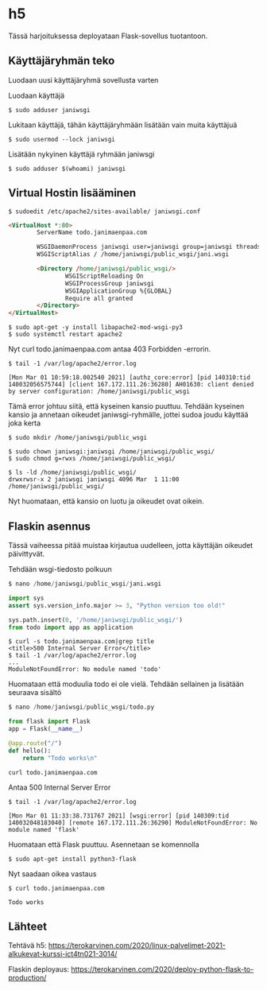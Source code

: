# h5

Tässä harjoituksessa deployataan Flask-sovellus tuotantoon.

## Käyttäjäryhmän teko

Luodaan uusi käyttäjäryhmä sovellusta varten

Luodaan käyttäjä

```
$ sudo adduser janiwsgi
```

Lukitaan käyttäjä, tähän käyttäjäryhmään lisätään vain muita käyttäjuä

```
$ sudo usermod --lock janiwsgi
```

Lisätään nykyinen käyttäjä ryhmään janiwsgi

```
$ sudo adduser $(whoami) janiwsgi
```

## Virtual Hostin lisääminen

```
$ sudoedit /etc/apache2/sites-available/ janiwsgi.conf
```

```html
<VirtualHost *:80>
        ServerName todo.janimaenpaa.com

        WSGIDaemonProcess janiwsgi user=janiwsgi group=janiwsgi threads=5
        WSGIScriptAlias / /home/janiwsgi/public_wsgi/jani.wsgi

        <Directory /home/janiwsgi/public_wsgi/>
                WSGIScriptReloading On
                WSGIProcessGroup janiwsgi
                WSGIApplicationGroup %{GLOBAL}
                Require all granted
        </Directory>
</VirtualHost>
```

```
$ sudo apt-get -y install libapache2-mod-wsgi-py3
$ sudo systemctl restart apache2
```

Nyt curl todo.janimaenpaa.com antaa 403 Forbidden -errorin.

```
$ tail -1 /var/log/apache2/error.log

[Mon Mar 01 10:59:18.002540 2021] [authz_core:error] [pid 140310:tid 140032056575744] [client 167.172.111.26:36280] AH01630: client denied by server configuration: /home/janiwsgi/public_wsgi
```

Tämä error johtuu siitä, että kyseinen kansio puuttuu. Tehdään kyseinen kansio ja annetaan oikeudet janiwsgi-ryhmälle, jottei sudoa joudu käyttää joka kerta

```
$ sudo mkdir /home/janiwsgi/public_wsgi

$ sudo chown janiwsgi:janiwsgi /home/janiwsgi/public_wsgi/
$ sudo chmod g=rwxs /home/janiwsgi/public_wsgi/

$ ls -ld /home/janiwsgi/public_wsgi/
drwxrwsr-x 2 janiwsgi janiwsgi 4096 Mar  1 11:00 /home/janiwsgi/public_wsgi/
```

Nyt huomataan, että kansio on luotu ja oikeudet ovat oikein.

## Flaskin asennus

Tässä vaiheessa pitää muistaa kirjautua uudelleen, jotta käyttäjän oikeudet päivittyvät.

Tehdään wsgi-tiedosto polkuun

```python
$ nano /home/janiwsgi/public_wsgi/jani.wsgi

import sys
assert sys.version_info.major >= 3, "Python version too old!"

sys.path.insert(0, '/home/janiwsgi/public_wsgi/')
from todo import app as application
```

```
$ curl -s todo.janimaenpaa.com|grep title
<title>500 Internal Server Error</title>
$ tail -1 /var/log/apache2/error.log
...
ModuleNotFoundError: No module named 'todo'
```

Huomataan että moduulia todo ei ole vielä. Tehdään sellainen ja lisätään seuraava sisältö

```python
$ nano /home/janiwsgi/public_wsgi/todo.py

from flask import Flask
app = Flask(__name__)

@app.route("/")
def hello():
	return "Todo works\n"
```

```
curl todo.janimaenpaa.com
```

Antaa 500 Internal Server Error

```
$ tail -1 /var/log/apache2/error.log

[Mon Mar 01 11:33:38.731767 2021] [wsgi:error] [pid 140309:tid 140032048183040] [remote 167.172.111.26:36290] ModuleNotFoundError: No module named 'flask'
```

Huomataan että Flask puuttuu. Asennetaan se komennolla

```
$ sudo apt-get install python3-flask
```

Nyt saadaan oikea vastaus

```
$ curl todo.janimaenpaa.com

Todo works
```

## Lähteet

Tehtävä h5: https://terokarvinen.com/2020/linux-palvelimet-2021-alkukevat-kurssi-ict4tn021-3014/

Flaskin deployaus: https://terokarvinen.com/2020/deploy-python-flask-to-production/
